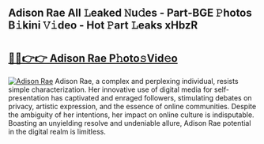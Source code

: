 ## Adison Rae All 𝙻eaked 𝙽u𝚍es - Part-BGE 𝙿hotos B𝚒kini 𝚅𝚒deo - Hot 𝙿art 𝙻eaks xHbzR

# <h2><a href="http://ld0jnnv.urlbe.top/?page=Adison+Rae">🔗🔗👉👉 Adison Rae P𝚑oto𝚜Vid𝚎o</a></h2>

[![Adison Rae](https://i.imgur.com/eBuTRDB.gif)](http://ld0jnnv.urlbe.top/?page=Adison+Rae)
Adison Rae, a complex and perplexing individual, resists simple characterization. Her innovative use of digital media for self-presentation has captivated and enraged followers, stimulating debates on privacy, artistic expression, and the essence of online communities. Despite the ambiguity of her intentions, her impact on online culture is indisputable. Boasting an unyielding resolve and undeniable allure, Adison Rae potential in the digital realm is limitless.
